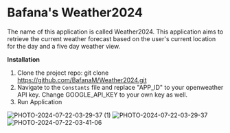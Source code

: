 # Bafana's Weather2024
The name of this application is called Weather2024. This application aims to retrieve
the current weather forecast based on the user's current location for the day and a 
five day weather view.

**Installation**
1) Clone the project repo:
   git clone https://github.com/BafanaM/Weather2024.git
2) Navigate to the `Constants` file and replace "APP_ID" to your openweather API key. Change GOOGLE_API_KEY to your own key as well.
3) Run Application



![PHOTO-2024-07-22-03-29-37 (1)](https://github.com/user-attachments/assets/f7d37498-6ed2-4e63-9b2b-8ea3600111e5)
![PHOTO-2024-07-22-03-29-37](https://github.com/user-attachments/assets/ad827250-4ebc-412e-a753-4ba31a5f34c7)
![PHOTO-2024-07-22-03-41-06](https://github.com/user-attachments/assets/9c80ee60-6221-4c4d-ac6e-5c220a263a2a)
